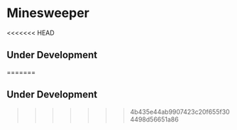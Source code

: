 # Minesweeper
<<<<<<< HEAD
## Under Development
=======
## Under Development
>>>>>>> 4b435e44ab9907423c20f655f304498d56651a86
